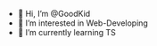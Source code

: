 - 👋 Hi, I’m @GoodKid
- 👀 I’m interested in Web-Developing
- 🌱 I’m currently learning TS 
<!---
joke-cmd/joke-cmd is a ✨ special ✨ repository because its `README.md` (this file) appears on your GitHub profile.
You can click the Preview link to take a look at your changes.
--->
